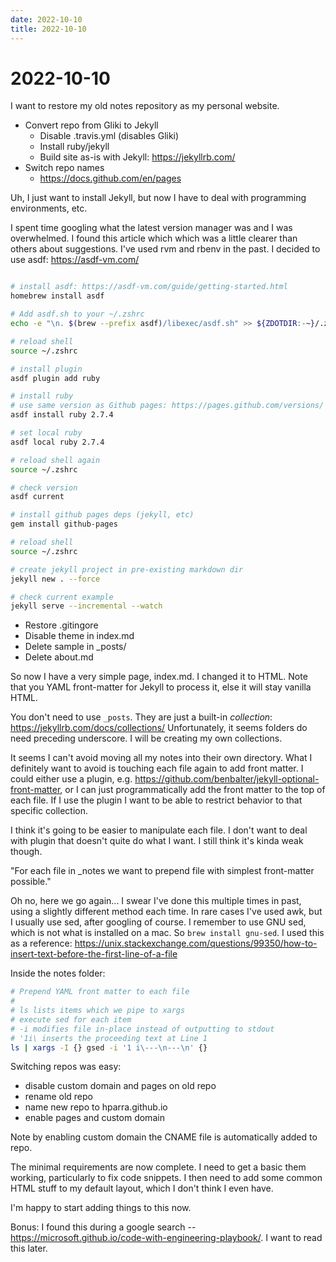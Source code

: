 ```yaml
---
date: 2022-10-10
title: 2022-10-10
---
```


# 2022-10-10

I want to restore my old notes repository as my personal website.

- Convert repo from Gliki to Jekyll
  - Disable .travis.yml (disables Gliki)
  - Install ruby/jekyll
  - Build site as-is with Jekyll: https://jekyllrb.com/
- Switch repo names
  - https://docs.github.com/en/pages

Uh, I just want to install Jekyll,
but now I have to deal with programming environments, etc.

I spent time googling what the latest version manager was and I was overwhelmed.
I found this article which which was a little clearer than others about suggestions.
I've used rvm and rbenv in the past.
I decided to use asdf: https://asdf-vm.com/

```bash

# install asdf: https://asdf-vm.com/guide/getting-started.html
homebrew install asdf 

# Add asdf.sh to your ~/.zshrc
echo -e "\n. $(brew --prefix asdf)/libexec/asdf.sh" >> ${ZDOTDIR:-~}/.zshrc

# reload shell
source ~/.zshrc

# install plugin
asdf plugin add ruby

# install ruby
# use same version as Github pages: https://pages.github.com/versions/
asdf install ruby 2.7.4

# set local ruby
asdf local ruby 2.7.4

# reload shell again
source ~/.zshrc

# check version
asdf current

# install github pages deps (jekyll, etc)
gem install github-pages

# reload shell
source ~/.zshrc

# create jekyll project in pre-existing markdown dir
jekyll new . --force

# check current example
jekyll serve --incremental --watch
```

- Restore .gitingore
- Disable theme in index.md
- Delete sample in _posts/
- Delete about.md

So now I have a very simple page, index.md.
I changed it to HTML.
Note that you YAML front-matter for Jekyll to process it, else it will stay vanilla HTML.

You don't need to use `_posts`.
They are just a built-in _collection_: https://jekyllrb.com/docs/collections/
Unfortunately, it seems folders do need preceding underscore.
I will be creating my own collections.

It seems I can't avoid moving all my notes into their own directory.
What I definitely want to avoid is touching each file again to add front matter.
I could either use a plugin, e.g. https://github.com/benbalter/jekyll-optional-front-matter,
or I can just programmatically add the front matter to the top of each file.
If I use the plugin I want to be able to restrict behavior to that specific collection.

I think it's going to be easier to manipulate each file.
I don't want to deal with plugin that doesn't quite do what I want.
I still think it's kinda weak though.

"For each file in _notes we want to prepend file with simplest front-matter possible."

Oh no, here we go again...
I swear I've done this multiple times in past,
using a slightly different method each time.
In rare cases I've used awk, but I usually use sed,
after googling of course.
I remember to use GNU sed, which is not what is installed on a mac.
So `brew install gnu-sed`.
I used this as a reference: https://unix.stackexchange.com/questions/99350/how-to-insert-text-before-the-first-line-of-a-file

Inside the notes folder:

```bash
# Prepend YAML front matter to each file
#
# ls lists items which we pipe to xargs
# execute sed for each item
# -i modifies file in-place instead of outputting to stdout
# '1i\ inserts the proceeding text at Line 1
ls | xargs -I {} gsed -i '1 i\---\n---\n' {}
```

Switching repos was easy:
- disable custom domain and pages on old repo
- rename old repo
- name new repo to hparra.github.io
- enable pages and custom domain

Note by enabling custom domain the CNAME file is automatically added to repo.

The minimal requirements are now complete.
I need to get a basic them working,
particularly to fix code snippets.
I then need to add some common HTML stuff to my default layout,
which I don't think I even have.

I'm happy to start adding things to this now.

Bonus: I found this during a google search -- https://microsoft.github.io/code-with-engineering-playbook/. I want to read this later.
